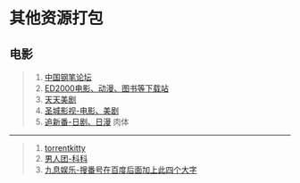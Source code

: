 # 其他资源打包

电影
------
> 1. [中国钢笔论坛](http://www.penbbs.com/forum.php)
> 1. [ED2000电影、动漫、图书等下载站](http://www.ed2000.com/Type/%E7%94%B5%E5%BD%B1)
> 1. [天天美剧](http://www.ttmeiju.com/)
> 1. [圣城影视-电影、美剧](http://www.fmscg.com/)
> 1. [追新番-日剧、日漫](http://www.zhuixinfan.com/main.php)
肉体
------
> 1. [torrentkitty](https://www.torrentkitty.tv/search/)
> 1. [男人团-科科](http://www.nh87.cn/)
> 1. [九息娱乐-搜番号在百度后面加上此四个大字](http://www.9c9v.com/)
